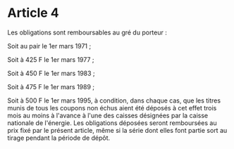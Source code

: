 # Article 4

Les obligations sont remboursables au gré du porteur :

Soit au pair le 1er mars 1971 ;

Soit à 425 F  le 1er mars 1977 ;

Soit à 450 F le 1er mars 1983 ;

Soit à 475 F le 1er mars 1989 ;

Soit à 500 F le 1er mars 1995, à condition, dans chaque cas, que les titres munis de tous les coupons non échus aient été déposés à cet effet trois mois au moins à l'avance à l'une des caisses désignées par la caisse nationale de l'énergie. Les obligations déposées seront remboursées au prix fixé par le présent article, même si la série dont elles font partie sort au tirage pendant la période de dépôt.
